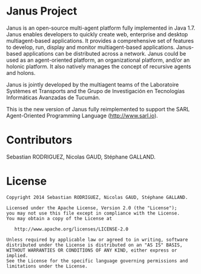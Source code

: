 
Janus Project
==============

Janus is an open-source multi-agent platform fully implemented in Java 1.7. 
Janus enables developers to quickly create web, enterprise and desktop multiagent-based applications. 
It provides a comprehensive set of features to develop, run, display and monitor multiagent-based applications. 
Janus-based applications can be distributed across a network. 
Janus could be used as an agent-oriented platform, an organizational platform, and/or an holonic platform. 
It also natively manages the concept of recursive agents and holons.
	
Janus is jointly developed by the multiagent teams of the Laboratoire Systèmes et Transports and the Grupo de Investigación en Tecnologías Informáticas Avanzadas de Tucumán.
	
This is the new version of Janus fully reimplemented to support the SARL Agent-Oriented Programming Language (http://www.sarl.io).
	
Contributors
=============
Sebastian RODRIGUEZ, Nicolas GAUD, Stéphane GALLAND.

License
=======
    Copyright 2014 Sebastian RODRIGUEZ, Nicolas GAUD, Stéphane GALLAND.

    Licensed under the Apache License, Version 2.0 (the "License");
    you may not use this file except in compliance with the License.
    You may obtain a copy of the License at

       http://www.apache.org/licenses/LICENSE-2.0

    Unless required by applicable law or agreed to in writing, software
    distributed under the License is distributed on an "AS IS" BASIS,
    WITHOUT WARRANTIES OR CONDITIONS OF ANY KIND, either express or implied.
    See the License for the specific language governing permissions and
    limitations under the License.

